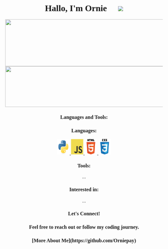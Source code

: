 <h1 style="font-family: Times New Roman, sans-serif;" align="center">Hallo, I'm Ornie 👋 <a href="https://avipatilweb.ml/"><img src="https://github.com/KenanGain/KenanGain/blob/main/icons/wave.gif" width="48"></a> </h1>

<a href="https://github.com/Orniepay/github-readme-stats">
  <img height=150 width=2000 align="center" src="https://github-readme-stats.vercel.app/api?username=Orniepay&theme=github_dark_dimmed&show_icons=true"/>
</a> 

<a href="https://github.com/Orniepay/convoychat">
  <img height=130 width=1000 align="center" src="https://github-readme-stats.vercel.app/api/top-langs/?username=Orniepay&theme=github_dark_dimmed&layout=compact"/>
</a>


<h3 style="font-family: Times New Roman, sans-serif;" align="center">Languages and Tools:</h3>

<h3 style="font-family: Times New Roman, sans-serif;" align="center">Languages:</h3>
<p align="center"> 
<a href="https://www.python.org/" target="_blank" rel="noreferrer"> <img src="https://raw.githubusercontent.com/devicons/devicon/master/icons/python/python-original.svg" alt="python" width="40" height="50"/> </a>
<a href="https://developer.mozilla.org/en-US/docs/Web/JavaScript" target="_blank" rel="noreferrer"> <img src="https://raw.githubusercontent.com/devicons/devicon/master/icons/javascript/javascript-original.svg" alt="javascript" width="40" height="50"/> </a>
<a href="https://developer.mozilla.org/en-US/docs/Web/Guide/HTML/HTML5" target="_blank" rel="noreferrer"> <img src="https://raw.githubusercontent.com/devicons/devicon/master/icons/html5/html5-original-wordmark.svg" alt="html5" width="40" height="50"/> </a>
<a href="https://www.w3schools.com/css/" target="_blank" rel="noreferrer"> <img src="https://raw.githubusercontent.com/devicons/devicon/master/icons/css3/css3-original-wordmark.svg" alt="css3" width="40" height="50"/> </a>
<!-- <a href="https://tailwindcss.com/" target="_blank" rel="noreferrer"> <img src="https://raw.githubusercontent.com/devicons/devicon/master/icons/tailwindcss/tailwindcss-plain.svg" alt="tailwind" width="40" height="50"/> </a> -->
</p>

<h3 style="font-family: Times New Roman, sans-serif;" align="center">Tools:</h3>
<p align="center"> 
<!-- Add the tools here in the same format as the languages --> ...
</p>

<h3 style="font-family: Times New Roman, sans-serif;" align="center">Interested in:</h3>
<p align="center"> 
<!-- Add the interests here in the same format as the languages --> ...
</p>

<h3 style="font-family: Times New Roman, sans-serif;" align="center">Let's Connect!</h3>
<h3 style="font-family: Times New Roman, sans-serif;" align="center">Feel free to reach out or follow my coding journey.</h3>
<h3 style="font-family: Times New Roman, sans-serif;" align="center">[More About Me](https://github.com/Orniepay)</h3>
